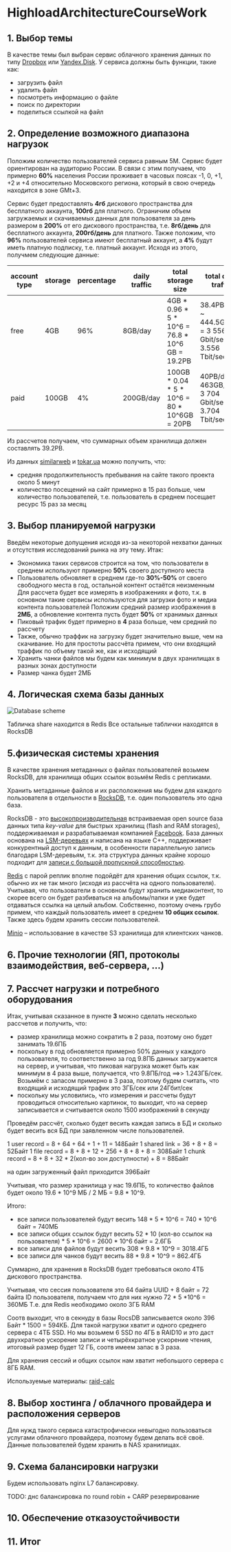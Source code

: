 # HighloadArchitectureCourseWork

## 1. Выбор темы

В качестве темы был выбран сервис облачного хранения данных по типу [Dropbox](https://www.dropbox.com/) или [Yandex.Disk](http://disk.yandex.ru/).
У сервиса должны быть функции, такие как:

* загрузить файл
* удалить файл
* посмотреть информацию о файле
* поиск по директории
* поделиться ссылкой на файл

## 2. Определение возможного диапазона нагрузок

Положим количество пользователей сервиса равным 5М. Сервис будет ориентирован на аудиторию России.
В связи с этим получаем, что примерно **60%** населения России проживает в часовых поясах -1, 0, +1, +2 и +4 относительно Московского региона,
который в свою очередь находится в зоне GMt+3.

Сервис будет предоставлять **4гб** дискового пространства для бесплатного аккаунта, **100гб** для платного.
Ограничим объем загружаемых и скачиваемых данных для пользователя за день размером в **200%** от его дискового пространства,
т.е. **8гб/день** для бесплатного аккаунта, **200гб/день** для платного.
Также положим, что **96%** пользователей сервиса имеют бесплатный аккаунт, а **4%** будут иметь платную подписку, т.е. платный аккаунт.
Исходя из этого, получмем следующие данные:

|account type|storage|percentage|daily traffic|total storage size                             |total daily traffic                                        |
|------------|-------|----------|-------------|-----------------------------------------------|-----------------------------------------------------------|
|free        |4GB    |96%       |8GB/day      |4GB * 0.96 * 5 * 10^6 = 76.8 * 10^6 GB = 19.2PB|38.4PB/day ~ 444.5GB/sec = 3 556 Gbit/sec ~= 3.556 Tbit/sec|
|paid        |100GB  |4%        |200GB/day    |100GB * 0.04 * 5 * 10^6 = 80 * 10^6GB = 20PB   |40PB/day ~ 463GB/sec = 3 704 Gbit/sec ~=  3.704 Tbit/sec   |

Из рассчетов получаем, что суммарных объем хранилища должен составлять 39.2PB.

Из данных [similarweb](https://www.similarweb.com/website/disk.yandex.ru/) и [tokar.ua](https://tokar.ua/read/9412) можно получить, что:

* средняя продолжительность пребывания на сайте такого проекта около 5 минут
* количество посещений на сайт примерно в 15 раз больше, чем количество пользователей, т.е. пользователь в среднем посещает ресурс 15 раз за месяц

## 3. Выбор планируемой нагрузки

Введём некоторые допущения исходя из-за некоторой нехватки данных и отсутствия исследований рынка на эту тему. Итак:

* Экономика таких сервисов строится на том, что пользователи в среднем используют примерно **50%** своего доступного места
* Пользователь обновляет в среднем где-то **30%-50%** от своего свободного места в год, остальной контент остаётся неизменным
Для рассчета будет все измерять в изображениях и фото, т.к. в основном такие сервисы используются для загрузки фото и медиа контента пользователей
Положим средний размер изображения в **2МБ**, а обновление контента пусть будет **50%** от хранимых данных
* Пиковый трафик будет примерно в **4** раза больше, чем средний по рассчету
* Также, обычно траффик на загрузку будет значительно выше, чем на скачивание. Но для простоты рассчёта примем, что они входящий траффик по объему такой же,
как и исходящий
* Хранить чанки файлов мы будем как минимум в двух хранилищах в разных зонах доступности
* Размер чанка будет 2МБ

## 4. Логическая схема базы данных

![Database scheme](img/db_scheme.png)

Табличка share находится в Redis
Все остальные таблички находятся в RocksDB

## 5.физическая системы хранения

В качестве хранения метаданных о файлах пользователей возьмем RocksDB, для хранилища общих ссылок возьмём Redis с репликами.

Хранить метаданные файлов и их расположения мы будем для каждого пользователя в отдельности в [RocksDB](https://rocksdb.org/), т.е. один пользователь это одна база.

RocksDB - это [высокопроизводительная](https://github.com/facebook/rocksdb/wiki/Performance-Benchmarks) встраиваемая open source база данных типа
_key-value_ для быстрых хранилищ (flash and RAM storages), поддерживаемая и разрабатываемая компанией [Facebook](https://www.facebook.com/).
База данных основана на [LSM-деревьях](https://en.wikipedia.org/wiki/Log-structured_merge-tree) и написана на языке C++, поддерживает конкурентный доступ к данным,
в особенности параллельную запись благодаря LSM-деревьям,
т.к. эта структура данных крайне хорошо подходит для [записи с большой пропускной способностью](https://github.com/wiredtiger/wiredtiger/wiki/Btree-vs-LSM).

[Redis](https://redis.io) с парой реплик вполне подойдёт для хранения общих ссылок, т.к. обычно их не так много (исходя из рассчёта на одного пользователя).
Учитывая, что пользователи в основном будут хранить медиаконтент, то скорее всего он будет разбиваться на альбомы/папки и уже будет отдаваться
ссылка на целый альбом. Собственно, поэтому очень грубо примем, что каждый пользователь имеет в среднем **10 общих ссылок**.
Также здесь будем хранить сессии пользователей.

[Minio](https://min.io/) – использование в качестве S3 хранилища для клиентских чанков.

## 6. Прочие технологии (ЯП, протоколы взаимодействия, веб-сервера, ...)

## 7. Рассчет нагрузки и потребного оборудования

Итак, учитывая сказанное в пункте **3** можно сделать несколько рассчетов и получить, что:

* размер хранилища можно сократить в 2 раза, поэтому оно будет занимать 19.6ПБ
* поскольку в год обновляется примерно 50% данных у каждого пользователя, то соответственно за год 9.8ПБ данных загружается на сервер, и учитывая, что пиковая нагрузка может быть как минимум в 4 раза выше, получается, что 9.8ПБ/год ==>> 1.243ГБ/сек. Возьмём с запасом примерно в 3 раза, поэтому будем считать, что входящий
и исходящий трафик это 3ГБ/сек или 24Гбит/сек
* поскольку мы условились, что измерения и рассчеты будут проводиться относительно картинок, то выходит, что на сервер записывается и считывается около 1500 изображений в секунду

Проведём рассчёт, сколько будет весить каждая запись в БД и сколько будет весить вся БД при заявленном числе пользователей.

1 user record  = 8 + 64 + 64 + 1 + 11 = 148Байт
1 shared link  = 36 + 8 + 8 = 52Байт
1 file record  = 8 + 8 + 12 + 256 + 8 + 8 + 8 = 308Байт
1 chunk record = 8 + 8 + 32 * 2(кол-во зон доступности) + 8 = 88Байт

на один загруженный файл приходится 396Байт

Учитывая, что размер хранилища у нас 19.6ПБ, то количество файлов будет около 19.6 * 10^9 МБ / 2  МБ = 9.8 * 10^9.

Итого:

* все записи пользователей будут весить 148 * 5 * 10^6 = 740 * 10^6 байт = 740МБ
* все записи общих ссылок будут весить 52 * 10 (кол-во ссылок на пользователя) * 5 * 10^6 = 2600 * 10^6 байт = 2.6ГБ
* все записи для файлов будут весить 308 * 9.8 * 10^9 = 3018.4ГБ
* все записи для чанков будут весить 88 * 9.8 * 10^9 = 862.4ГБ

Суммарно, для хранения в RocksDB будет требоваться около 4ТБ дискового пространства.

Учитывая, что сессия пользователя это 64 байта UUID + 8 байт = 72 байта ID пользователя, получаем что для них нужно 72 * 5 *10^6 = 360МБ
Т.е. для Redis необходимо около 3ГБ RAM

Соотв выходит, что в секнуду в базы RocsDB записывается около 396 Байт * 1500 = 594КБ. Для такой нагрузки хватит и одного среднего сервера с 4ТБ SSD.
Но мы возьмем 6 SSD по 4ГБ в RAID10 и это даст двухкратное ускорение записи и четырёхкратное ускорение чтения, итоговый размер будет 12 ГБ,
соотв имеем запас в 3 раза.

Для хранения сессий и общих ссылок нам хватит небольшого сервера с 8ГБ RAM.

Используемые материалы:
[raid-calc](http://www.raid-calculator.com/default.aspx)


## 8. Выбор хостинга / облачного провайдера и расположения серверов

Для нужд такого сервиса катастрофически невыгодно пользоваться услугами облачного провайдера, поэтому будем делать всё своё.
Данные пользователей будем хранить в NAS хранилищах.

## 9. Cхема балансировки нагрузки

Будем использовать nginx L7 балансировку.

TODO: днс балансировка по round robin + CARP резервирование

## 10. Oбеспечение отказоустойчивости

## 11. Итог
